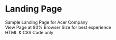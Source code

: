 # Landing Page
Sample Landing Page for Acer Company<br/>
View Page at 80% Browser Size for best experience<br/>
HTML & CSS Code only
